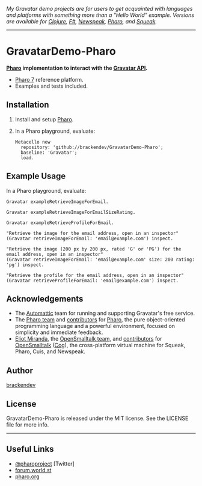 _My Gravatar demo projects are for users to get acquainted with languages and platforms with something more than a "Hello World" example. Versions are available for [Clojure](https://brackendev.github.io/GravatarDemo-Clojure/), [F#](https://brackendev.github.io/GravatarDemo-FSharp/), [Newspeak](https://brackendev.github.io/GravatarDemo-Newspeak/), [Pharo](https://brackendev.github.io/GravatarDemo-Pharo/), and [Squeak](https://brackendev.github.io/GravatarDemo-Squeak/)._

- - -

GravatarDemo-Pharo
==================

**[Pharo](http://www.pharo.org/) implementation to interact with the [Gravatar API](https://en.gravatar.com/site/implement/).**

* [Pharo 7](http://www.pharo.org/) reference platform.
* Examples and tests included.

## Installation

1. Install and setup [Pharo](http://www.pharo.org/).
2. In a Pharo playground, evaluate:

    ```smalltalk
    Metacello new 
      repository: 'github://brackendev/GravatarDemo-Pharo';
      baseline: 'Gravatar';
      load.
    ```

## Example Usage

In a Pharo playground, evaluate:

```smalltalk
Gravatar exampleRetrieveImageForEmail.
```

```smalltalk
Gravatar exampleRetrieveImageForEmailSizeRating.
```

```smalltalk
Gravatar exampleRetrieveProfileForEmail.
```

```smalltalk
"Retrieve the image for the email address, open in an inspector"
(Gravatar retrieveImageForEmail: 'email@example.com') inspect.
```

```smalltalk
"Retrieve the image (200 px by 200 px, rated 'G' or 'PG') for the email address, open in an inspector"
(Gravatar retrieveImageForEmail: 'email@example.com' size: 200 rating: 'pg') inspect.
```

```smalltalk
"Retrieve the profile for the email address, open in an inspector"
(Gravatar retrieveProfileForEmail: 'email@example.com') inspect.
```

## Acknowledgements

* The [Automattic](http://automattic.com/) team for running and supporting Gravatar's free service.
* The [Pharo team](https://github.com/orgs/pharo-project/people) and [contributors](https://github.com/pharo-project/pharo/graphs/contributors) for [Pharo](http://www.pharo.org/), the pure object-oriented programming language and a powerful environment, focused on simplicity and immediate feedback.
* [Eliot Miranda](http://www.mirandabanda.org/cogblog/microbio/), the [OpenSmalltalk team](https://github.com/orgs/OpenSmalltalk/people), and [contributors](https://github.com/OpenSmalltalk/opensmalltalk-vm/graphs/contributors) for [OpenSmalltalk](https://github.com/OpenSmalltalk/opensmalltalk-vm) ([Cog](http://www.mirandabanda.org/cogblog/about-cog/)), the cross-platform virtual machine for Squeak, Pharo, Cuis, and Newspeak.

## Author

[brackendev](https://www.github.com/brackendev)

## License

GravatarDemo-Pharo is released under the MIT license. See the LICENSE file for more info.

- - -

## Useful Links

* [@pharoproject](https://twitter.com/pharoproject) [Twitter]
* [forum.world.st](http://forum.world.st/)
* [pharo.org](http://www.pharo.org/)
